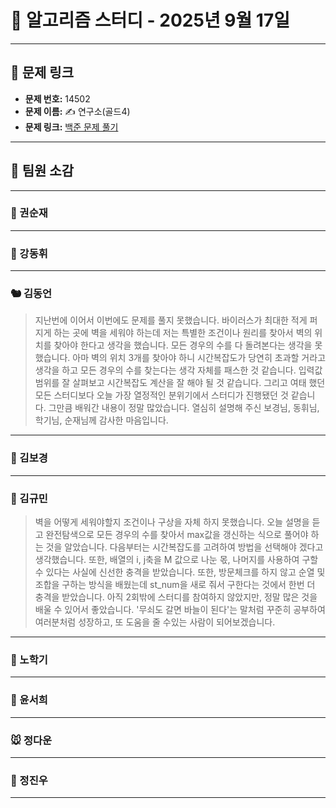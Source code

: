 # 📘 알고리즘 스터디 - 2025년 9월 17일

---

## 🔗 문제 링크

- **문제 번호:** 14502
- **문제 이름:** ✍️ 연구소(골드4)
- **문제 링크:** [백준 문제 풀기](https://www.acmicpc.net/problem/14502)

---

## 💬 팀원 소감

---

### 🐥 권순재

> 

---

### 🐰 강동휘

> 

---

### 🐿️ 김동언

> 지난번에 이어서 이번에도 문제를 풀지 못했습니다. 바이러스가 최대한 적게 퍼지게 하는 곳에 벽을 세워야 하는데 저는 특별한 조건이나 원리를 찾아서 벽의 위치를 찾아야 한다고 생각을 했습니다. 모든 경우의 수를 다 돌려본다는 생각을 못 했습니다. 아마 벽의 위치 3개를 찾아야 하니 시간복잡도가 당연히 초과할 거라고 생각을 하고 모든 경우의 수를 찾는다는 생각 자체를 패스한 것 같습니다. 입력값 범위를 잘 살펴보고 시간복잡도 계산을 잘 해야 될 것 같습니다. 그리고 여태 했던 모든 스터디보다 오늘 가장 열정적인 분위기에서 스터디가 진행됐던 것 같습니다. 그만큼 배워간 내용이 정말 많았습니다. 열심히 설명해 주신 보경님, 동휘님, 학기님, 순재님께 감사한 마음입니다.

---

### 🐺 김보경

> 

---

### 🐘 김규민

> 벽을 어떻게 세워야할지 조건이나 구상을 자체 하지 못했습니다. 오늘 설명을 듣고 완전탐색으로
모든 경우의 수를 찾아서 max값을 갱신하는 식으로 풀어야 하는 것을 알았습니다. 다음부터는 시간복잡도를 고려하여 방법을 선택해야 겠다고 생각했습니다. 또한, 배열의 i, j축을 M 값으로 나눈 몫, 나머지를 사용하여 구할 수 있다는 사실에 신선한 충격을 받았습니다. 또한, 방문체크를 하지 않고 순열 및 조합을 구하는 방식을 배웠는데 st_num을 새로 줘서 구한다는 것에서 한번 더 충격을 받았습니다. 아직 2회밖에 스터디를 참여하지 않았지만, 정말 많은 것을 배울 수 있어서 좋았습니다.
'무쇠도 갈면 바늘이 된다'는 말처럼 꾸준히 공부하여 여러분처럼 성장하고, 또 도움을 줄 수있는
사람이 되어보겠습니다.

---

### 🐼 노학기

> 

---

### 🦊 윤서희

> 

---

### 🐭 정다운

> 

---

### 🐳 정진우

> 

---

